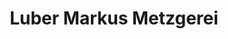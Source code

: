 ---
title: "Luber Markus Metzgerei"
url: /sulzbach-rosenberg/luber-markus-metzgerei/
shop: Metzgerei
---